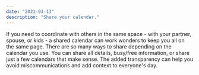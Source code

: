 ```yaml
---
date: "2021-04-13"
description: "Share your calendar."
---
```


If you need to coordinate with others in the same space - with your partner, spouse, or kids - a shared calendar can work wonders to keep you all on the same page. There are so many ways to share depending on the calendar you use. You can share all details, busy/free information, or share just a few calendars that make sense. The added transparency can help you avoid miscommunications and add context to everyone's day.
